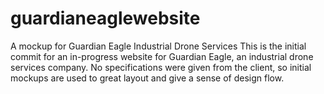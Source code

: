 # guardianeaglewebsite
A mockup for Guardian Eagle Industrial Drone Services
This is the initial commit for an in-progress website for Guardian Eagle, an industrial drone services company.
No specifications were given from the client, so initial mockups are used to great layout and give a sense of design flow.
